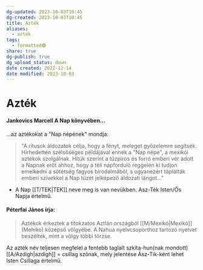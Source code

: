 ```yaml
---
dg-updated: 2023-10-03T10:45
dg-created: 2023-10-03T10:45
title: Azték
aliases:
  - azték
tags:
  - formatted🟢
share: true
dg-publish: true
dg_upload_status: down
date created: 2022-12-14
date modified: 2023-10-03
---
```


# Azték

#### Jankovics Marcell A Nap könyvében...

...az aztékokat a "Nap népének" mondja:  
> "A rítusok áldozatok célja, hogy a fényt, meleget győzelemre segítsék. Hírhedetten szélsőséges példájával ennek a "Nap népe", a mexikói aztékok szolgálnak. Hitük szerint a tűzpiros és forró emberi vér adott a Napnak erőt ahhoz, hogy a téli napforduló reggelén ki tudjon emelkedni a sötétség fagyos birodalmából, s ugyanezért táplálták emberi szívekkel a Nap tüzét jelképező áldozati lángot..."  
- A Nap [[T/TEK\|TEK]] neve meg is van nevükben. Asz-Ték Isten/Ős Napja értelmű.  

#### Péterfai János írja:

> Aztékok érkeztek a titokzatos Aztlán országból [[M/Mexikó\|Mexikó]] (Mehiko) középső völgyébe. A Nahua nyelvcsoporthoz tartozó nyelvet beszéltek, mint a völgy többi törzse.  

Az azték név teljesen megfelel a fentebb taglalt szkíta-hun(nak mondott) [[A/Azdigh\|azdigh]] = csillag szónak, mely jelentése Ász-Tik-ként lehet Isten Csillaga értelmű.  
